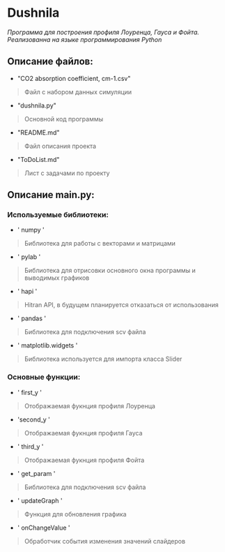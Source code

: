  # Dushnila
_Программа для построения профиля Лоуренца, Гауса и Фойта._
_Реализованна на языке программирования Python_
## Описание файлов:
- "CO2 absorption coefficient, cm-1.csv"
> Файл с набором данных симуляции 
- "dushnila.py"
> Основной код программы 
- "README.md"
> Файл описания проекта 
- "ToDoList.md"
> Лист с задачами по проекту 
## Описание main.py:
### Используемые библиотеки:
- ' numpy '
> Библиотека для работы с векторами и матрицами 
- ' pylab '
> Библиотека для отрисовки основного окна программы и выводимых графиков 
- ' hapi '
> Hitran API, в будущем планируется отказаться от использования 
- ' pandas '
> Библиотека для подключения scv файла 
- ' matplotlib.widgets ' 
> Библиотека используется для импорта класса Slider 
### Основные функции:
- ' first_y '
> Отображаемая фукнция профиля Лоуренца 
-  'second_y '
> Отображаемая фукнция профиля Гауса 
- ' third_y '
> Отображаемая фукнция профиля Фойта 
- ' get_param '
> Библиотека для подключения scv файла 
- ' updateGraph ' 
> Функция для обновления графика 
- ' onChangeValue '
> Обработчик события изменения значений слайдеров

